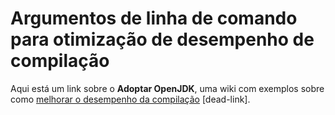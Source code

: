 # Argumentos de linha de comando para otimização de desempenho de compilação

Aqui está um link sobre o **Adoptar OpenJDK**, uma wiki com exemplos sobre como [melhorar o desempenho da compilação](https://java.net/projects/adoptopenjdk/pages/BuildPerformanceOptimisation#Command-line_arguments_for_build_performance_optimisation) [dead-link].